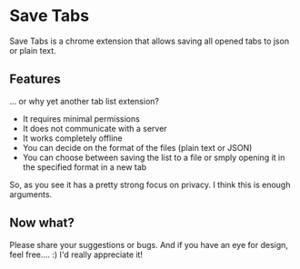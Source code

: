 # Save Tabs

Save Tabs is a chrome extension that allows saving all opened tabs to json or plain text.

## Features

... or why yet another tab list extension?

- It requires minimal permissions
- It does not communicate with a server
- It works completely offline
- You can decide on the format of the files (plain text or JSON)
- You can choose between saving the list to a file or smply opening it in the specified format in a new tab

So, as you see it has a pretty strong focus on privacy. I think this is enough arguments.

## Now what?

Please share your suggestions or bugs. And if you have an eye for design, feel free.... :) I'd really appreciate it!
